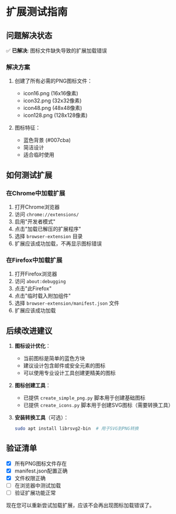 # 扩展测试指南

## 问题解决状态

✅ **已解决**: 图标文件缺失导致的扩展加载错误

### 解决方案
1. 创建了所有必需的PNG图标文件：
   - icon16.png (16x16像素)
   - icon32.png (32x32像素) 
   - icon48.png (48x48像素)
   - icon128.png (128x128像素)

2. 图标特征：
   - 蓝色背景 (#007cba)
   - 简洁设计
   - 适合临时使用

## 如何测试扩展

### 在Chrome中加载扩展
1. 打开Chrome浏览器
2. 访问 `chrome://extensions/`
3. 启用"开发者模式"
4. 点击"加载已解压的扩展程序"
5. 选择 `browser-extension` 目录
6. 扩展应该成功加载，不再显示图标错误

### 在Firefox中加载扩展
1. 打开Firefox浏览器
2. 访问 `about:debugging`
3. 点击"此Firefox"
4. 点击"临时载入附加组件"
5. 选择 `browser-extension/manifest.json` 文件
6. 扩展应该成功加载

## 后续改进建议

1. **图标设计优化**：
   - 当前图标是简单的蓝色方块
   - 建议设计包含邮件或安全元素的图标
   - 可以使用专业设计工具创建更精美的图标

2. **图标创建工具**：
   - 已提供 `create_simple_png.py` 脚本用于创建基础图标
   - 已提供 `create_icons.py` 脚本用于创建SVG图标（需要转换工具）

3. **安装转换工具**（可选）：
   ```bash
   sudo apt install librsvg2-bin  # 用于SVG到PNG转换
   ```

## 验证清单

- [x] 所有PNG图标文件存在
- [x] manifest.json配置正确
- [x] 文件权限正确
- [ ] 在浏览器中测试加载
- [ ] 验证扩展功能正常

现在您可以重新尝试加载扩展，应该不会再出现图标加载错误了。
